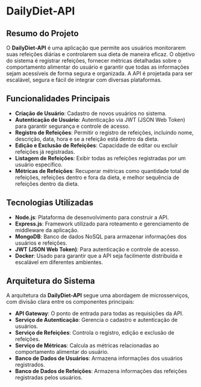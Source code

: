 # DailyDiet-API

## Resumo do Projeto

O **DailyDiet-API** é uma aplicação que permite aos usuários monitorarem suas refeições diárias e controlarem sua dieta de maneira eficaz. O objetivo do sistema é registrar refeições, fornecer métricas detalhadas sobre o comportamento alimentar do usuário e garantir que todas as informações sejam acessíveis de forma segura e organizada. A API é projetada para ser escalável, segura e fácil de integrar com diversas plataformas.

## Funcionalidades Principais

- **Criação de Usuário**: Cadastro de novos usuários no sistema.
- **Autenticação de Usuário**: Autenticação via JWT (JSON Web Token) para garantir segurança e controle de acesso.
- **Registro de Refeições**: Permitir o registro de refeições, incluindo nome, descrição, data, hora e se a refeição está dentro da dieta.
- **Edição e Exclusão de Refeições**: Capacidade de editar ou excluir refeições já registradas.
- **Listagem de Refeições**: Exibir todas as refeições registradas por um usuário específico.
- **Métricas de Refeições**: Recuperar métricas como quantidade total de refeições, refeições dentro e fora da dieta, e melhor sequência de refeições dentro da dieta.

## Tecnologias Utilizadas

- **Node.js**: Plataforma de desenvolvimento para construir a API.
- **Express.js**: Framework utilizado para roteamento e gerenciamento de middleware da aplicação.
- **MongoDB**: Banco de dados NoSQL para armazenar informações dos usuários e refeições.
- **JWT (JSON Web Token)**: Para autenticação e controle de acesso.
- **Docker**: Usado para garantir que a API seja facilmente distribuída e escalável em diferentes ambientes.

## Arquitetura do Sistema

A arquitetura da **DailyDiet-API** segue uma abordagem de microsserviços, com divisão clara entre os componentes principais:

- **API Gateway**: O ponto de entrada para todas as requisições da API.
- **Serviço de Autenticação**: Gerencia o cadastro e autenticação de usuários.
- **Serviço de Refeições**: Controla o registro, edição e exclusão de refeições.
- **Serviço de Métricas**: Calcula as métricas relacionadas ao comportamento alimentar do usuário.
- **Banco de Dados de Usuários**: Armazena informações dos usuários registrados.
- **Banco de Dados de Refeições**: Armazena informações das refeições registradas pelos usuários.


